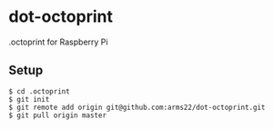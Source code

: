 dot-octoprint
=============

.octoprint for Raspberry Pi

Setup
-----

    $ cd .octoprint
    $ git init
    $ git remote add origin git@github.com:arms22/dot-octoprint.git
    $ git pull origin master
